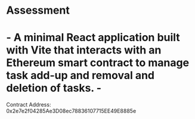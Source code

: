 # Assessment
# - A minimal React application built with Vite that interacts with an Ethereum smart contract to manage task add-up and removal and deletion of tasks. -


Contract Address:	
		0x2e7e2f04285Ae3D08ec78836107715EE49E8885e
